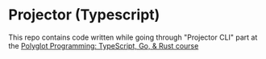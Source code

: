 # Projector (Typescript)

This repo contains code written while going through "Projector CLI" part at the [Polyglot Programming: TypeScript, Go, & Rust course](https://frontendmasters.com/courses/typescript-go-rust/)
